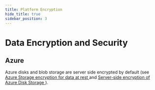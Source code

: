```yaml
---
title: Platform Encryption
hide_title: true
sidebar_position: 3
---
```


# Data Encryption and Security

## Azure
Azure disks and blob storage are server side encrypted by default (see [Azure Storage encryption for data at rest
](https://learn.microsoft.com/en-us/azure/storage/common/storage-service-encryption) and [Server-side encryption of Azure Disk Storage
](https://learn.microsoft.com/en-us/azure/virtual-machines/disk-encryption) ).
